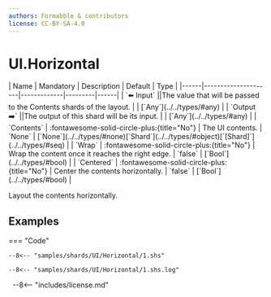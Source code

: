 ```yaml
---
authors: Formabble & contributors
license: CC-BY-SA-4.0
---
```



# UI.Horizontal

<div class="sh-parameters" markdown="1">
| Name | Mandatory | Description | Default | Type |
|------|---------------------|-------------|---------|------|
| `⬅️ Input` ||The value that will be passed to the Contents shards of the layout. | | [`Any`](../../types/#any) |
| `Output ➡️` ||The output of this shard will be its input. | | [`Any`](../../types/#any) |
| `Contents` | :fontawesome-solid-circle-plus:{title="No"}  | The UI contents. | `None` | [`None`](../../types/#none)[`Shard`](../../types/#object)[`[Shard]`](../../types/#seq) |
| `Wrap` | :fontawesome-solid-circle-plus:{title="No"}  | Wrap the content once it reaches the right edge. | `false` | [`Bool`](../../types/#bool) |
| `Centered` | :fontawesome-solid-circle-plus:{title="No"}  | Center the contents horizontally. | `false` | [`Bool`](../../types/#bool) |

</div>

Layout the contents horizontally.

## Examples

=== "Code"

  ```x86asm linenums="1"
  --8<-- "samples/shards/UI/Horizontal/1.shs"
  ```

  ```
  --8<-- "samples/shards/UI/Horizontal/1.shs.log"
  ```
&nbsp;
--8<-- "includes/license.md"

